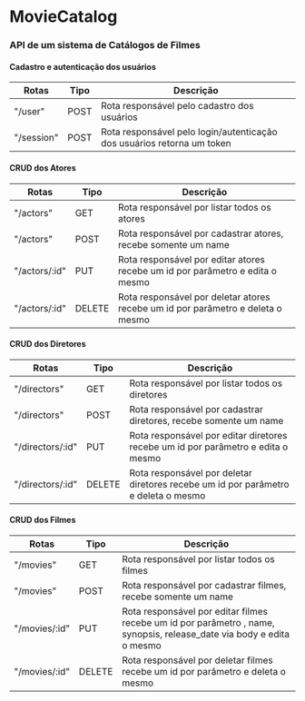 # MovieCatalog

<h3>API de um sistema de Catálogos de Filmes</h3>

<h4> Cadastro e autenticação dos usuários</h4>

|Rotas     |Tipo  |Descrição|
|----------|------|-------- |
|"/user"   |POST  |Rota responsável pelo cadastro dos usuários|
|"/session"|POST  |Rota responsável pelo login/autenticação dos usuários retorna um token|

<h4> CRUD dos Atores</h4>

|Rotas     |Tipo  |Descrição|
|----------|------|-------- |
|"/actors"|GET  |Rota responsável por listar todos os atores|
|"/actors"|POST  |Rota responsável por cadastrar atores, recebe somente um name|
|"/actors/:id"|PUT  |Rota responsável por editar atores recebe um id por parâmetro e edita o mesmo|
|"/actors/:id"|DELETE  |Rota responsável por deletar atores recebe um id por parâmetro e deleta o mesmo|

<h4> CRUD dos Diretores</h4>

|Rotas     |Tipo  |Descrição|
|----------|------|-------- |
|"/directors"|GET  |Rota responsável por listar todos os diretores|
|"/directors"|POST  |Rota responsável por cadastrar diretores, recebe somente um name|
|"/directors/:id"|PUT  |Rota responsável por editar diretores recebe um id por parâmetro e edita o mesmo|
|"/directors/:id"|DELETE  |Rota responsável por deletar diretores recebe um id  por parâmetro e deleta o mesmo|

<h4> CRUD dos Filmes</h4>

|Rotas     |Tipo  |Descrição|
|----------|------|-------- |
|"/movies"|GET  |Rota responsável por listar todos os filmes|
|"/movies"|POST  |Rota responsável por cadastrar filmes, recebe somente um name|
|"/movies/:id"|PUT  |Rota responsável por editar filmes recebe um id por parâmetro , name, synopsis, release_date via body e edita o mesmo|
|"/movies/:id"|DELETE  |Rota responsável por deletar filmes recebe um id por parâmetro e deleta o mesmo|

